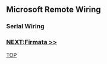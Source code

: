 ## Microsoft Remote Wiring

### Serial Wiring

### [NEXT:Firmata >>](msiotwiring_3.md)

[TOP](README.md)